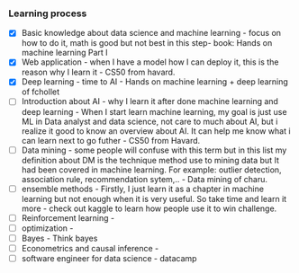 ### Learning process

- [x] Basic knowledge about data science and machine learning - focus on how to do it, math is good but not best in this step- book: Hands on machine learning Part I
- [x] Web application - when I have a model how I can deploy it, this is the reason why I learn it - CS50 from havard.
- [x] Deep learning - time to AI - Hands on machine learning + deep learning of fchollet
- [ ] Introduction about AI - why I learn it after done machine learning and deep learning - When I start learn machine learning, my goal is just use ML in Data analyst and data science, not care to much about AI, but i realize it good to know an overview about AI. It can help me know what i can learn next to go futher - CS50 from Havard.
- [ ] Data mining - some people will confuse with this term but in this list my definition about DM is the technique method use to mining data but It had been covered in machine learning. For example: outlier detection, association rule, recommendation sytem,.. - Data mining of charu.
- [ ] ensemble methods - Firstly, I just learn it as a chapter in machine learning but not enough when it is very useful. So take time and learn it more - check out kaggle to learn how people use it to win challenge.
- [ ] Reinforcement learning - 
- [ ] optimization - 
- [ ] Bayes - Think bayes
- [ ] Econometrics and causal inference - 
- [ ] software engineer for data science - datacamp